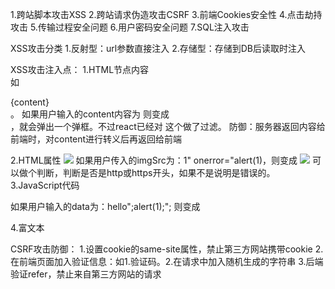 1.跨站脚本攻击XSS
2.跨站请求伪造攻击CSRF
3.前端Cookies安全性
4.点击劫持攻击
5.传输过程安全问题
6.用户密码安全问题
7.SQL注入攻击


XSS攻击分类
1.反射型：url参数直接注入
2.存储型：存储到DB后读取时注入

XSS攻击注入点：
1.HTML节点内容  
   如<div>{content}</div>。
   如果用户输入的content内容为<script>alert(1)</script>
   则变成<div><script>alert(1)</script></div>，就会弹出一个弹框。不过react已经对
   这个做了过滤。
   防御：服务器返回内容给前端时，对content进行转义后再返回给前端

2.HTML属性
  <img src={imgSrc} />
  如果用户传入的imgSrc为：1" onerror="alert(1)，则变成
  <img src="1" onerror="alert(1)" />
  可以做个判断，判断是否是http或https开头，如果不是说明是错误的。
3.JavaScript代码
  <script>
    const data={data}
  </script>
  如果用户输入的data为：hello";alert(1);";
  则变成
  <script>
    const data="hello";alert(1);""
  </script>
  
  
4.富文本

CSRF攻击防御：
1.设置cookie的same-site属性，禁止第三方网站携带cookie
2.在前端页面加入验证信息：如1.验证码。2.在请求中加入随机生成的字符串 3.后端验证refer，禁止来自第三方网站的请求
